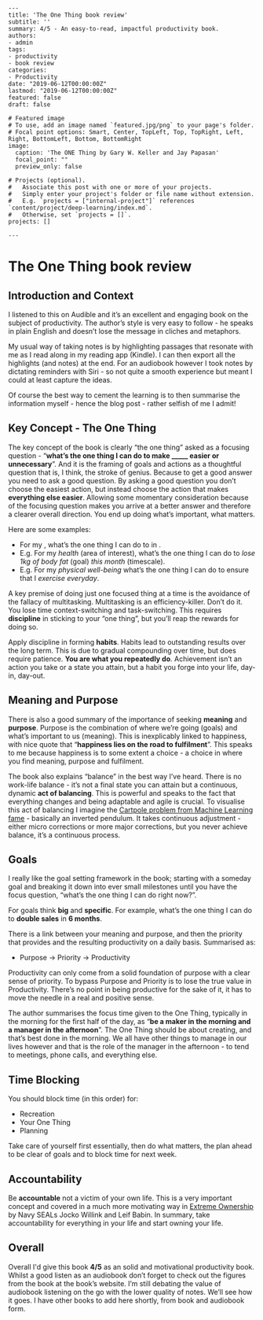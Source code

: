 
    ---
    title: 'The One Thing book review'
    subtitle: ''
    summary: 4/5 - An easy-to-read, impactful productivity book.
    authors:
    - admin
    tags:
    - productivity
    - book review
    categories:
    - Productivity
    date: "2019-06-12T00:00:00Z"
    lastmod: "2019-06-12T00:00:00Z"
    featured: false
    draft: false
    
    # Featured image
    # To use, add an image named `featured.jpg/png` to your page's folder.
    # Focal point options: Smart, Center, TopLeft, Top, TopRight, Left, Right, BottomLeft, Bottom, BottomRight
    image:
      caption: 'The ONE Thing by Gary W. Keller and Jay Papasan'
      focal_point: ""
      preview_only: false
    
    # Projects (optional).
    #   Associate this post with one or more of your projects.
    #   Simply enter your project's folder or file name without extension.
    #   E.g. `projects = ["internal-project"]` references `content/project/deep-learning/index.md`.
    #   Otherwise, set `projects = []`.
    projects: []
    
    ---
# The One Thing book review

## Introduction and Context

I listened to this on Audible and it’s an excellent and engaging book on the subject of productivity. The author’s style is very easy to follow - he speaks in plain English and doesn’t lose the message in cliches and metaphors. 

My usual way of taking notes is by highlighting passages that resonate with me as I read along in my reading app (Kindle). I can then export all the highlights (and notes) at the end. For an audiobook however I took notes by dictating reminders with Siri - so not quite a smooth experience but meant I could at least capture the ideas. 

Of course the best way to cement the learning is to then summarise the information myself - hence the blog post - rather selfish of me I admit!

## Key Concept - The One Thing

The key concept of the book is clearly “the one thing” asked as a focusing question - “**what’s the one thing I can do to make _____ easier or unnecessary**”. And it is the framing of goals and actions as a thoughtful question that is, I think, the stroke of genius. Because to get a good answer you need to ask a good question. By asking a good question you don’t choose the easiest action, but instead choose the action that makes **everything else easier**. Allowing some momentary consideration because of the focusing question makes you arrive at a better answer and therefore a clearer overall direction. You end up doing what’s important, what matters. 

Here are some examples:

- For my <area of interest>, what’s the one thing I can do to <goal> in <timescale>.
- E.g. For my *health* (area of interest), what’s the one thing I can do to *lose 1kg of body fat* (goal) *this month* (timescale).
- E.g. For my *physical well-being* what’s the one thing I can do to ensure that I *exercise* *everyday*.

A key premise of doing just one focused thing at a time is the avoidance of the fallacy of multitasking. Multitasking is an efficiency-killer. Don’t do it. You lose time context-switching and task-switching. This requires **discipline** in sticking to your “one thing”, but you’ll reap the rewards for doing so. 

Apply discipline in forming **habits**. Habits lead to outstanding results over the long term. This is due to gradual compounding over time, but does require patience. **You are what you repeatedly do**. Achievement isn’t an action you take or a state you attain, but a habit you forge into your life, day-in, day-out. 

## Meaning and Purpose

There is also a good summary of the importance of seeking **meaning** and **purpose**. Purpose is the combination of where we’re going (goals) and what’s important to us (meaning). This is inexplicably linked to happiness, with nice quote that “**happiness lies on the road to fulfilment**”.  This speaks to me because happiness is to some extent a choice - a choice in where you find meaning, purpose and fulfilment. 

The book also explains “balance” in the best way I’ve heard. There is no work-life balance - it’s not a final state you can attain but a continuous, dynamic **act of balancing**. This is powerful and speaks to the fact that everything changes and being adaptable and agile is crucial. To visualise this act of balancing I imagine the [Cartpole problem from Machine Learning fame](https://towardsdatascience.com/cartpole-introduction-to-reinforcement-learning-ed0eb5b58288) - basically an inverted pendulum. It takes continuous adjustment - either micro corrections or more major corrections, but you never achieve balance, it’s a continuous process. 

## Goals

I really like the goal setting framework in the book; starting with a someday goal and breaking it down into ever small milestones until you have the focus question, “what’s the one thing I can do right now?”. 

For goals think **big** and **specific**. For example, what’s the one thing I can do to **double sales** in **6 months**. 

There is a link between your meaning and purpose, and then the priority that provides and the resulting productivity on a daily basis. Summarised as:

- Purpose → Priority → Productivity

Productivity can only come from a solid foundation of purpose with a clear sense of priority. To bypass Purpose and Priority is to lose the true value in Productivity. There’s no point in being productive for the sake of it, it has to move the needle in a real and positive sense. 

The author summarises the focus time given to the One Thing, typically in the morning for the first half of the day, as “**be a maker in the morning and a manager in the afternoon**”. The One Thing should be about creating, and that’s best done in the morning. We all have other things to manage in our lives however and that is the role of the manager in the afternoon - to tend to meetings, phone calls, and everything else. 

## Time Blocking

You should block time (in this order) for:

- Recreation
- Your One Thing
- Planning

Take care of yourself first essentially, then do what matters, the plan ahead to be clear of goals and to block time for next week. 

## Accountability

Be **accountable** not a victim of your own life. This is a very important concept and covered in a much more motivating way in [Extreme Ownership](https://www.goodreads.com/book/show/23848190-extreme-ownership) by Navy SEALs Jocko Willink and Leif Babin. In summary, take accountability for everything in your life and start owning your life. 

## Overall

Overall I'd give this book **4/5** as an solid and motivational productivity book. Whilst a good listen as an audiobook don’t forget to check out the figures from the book at the book’s website. I’m still debating the value of audiobook listening on the go with the lower quality of notes. We’ll see how it goes. I have other books to add here shortly, from book and audiobook form.